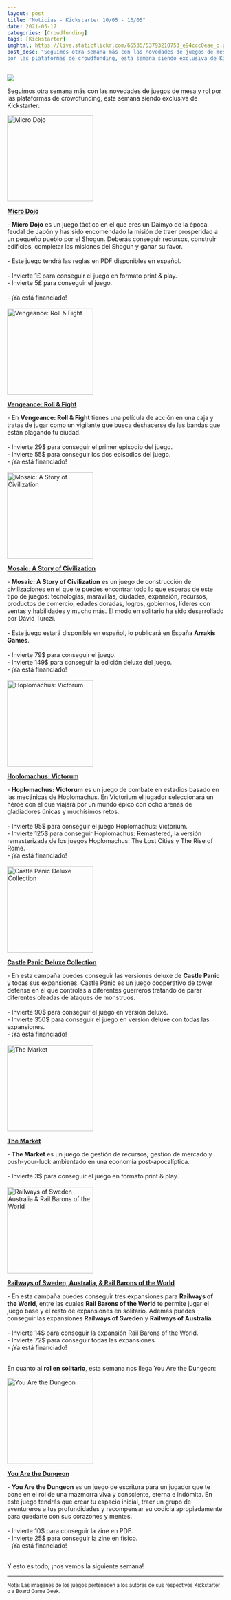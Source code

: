 ```yaml
---
layout: post
title: "Noticias - Kickstarter 10/05 - 16/05"
date: 2021-05-17
categories: [Crowdfunding]
tags: [Kickstarter]
imghtml: https://live.staticflickr.com/65535/53793210753_e94ccc0eae_o.png
post_desc: "Seguimos otra semana más con las novedades de juegos de mesa y rol
por las plataformas de crowdfunding, esta semana siendo exclusiva de Kickstarter"
---
```


![](https://live.staticflickr.com/65535/51184676883_636afa9292_b.jpg)

Seguimos otra semana más con las novedades de juegos de mesa y rol
por las plataformas de crowdfunding, esta semana siendo exclusiva de
Kickstarter:

<div class="row">
    <div class="col-md-3">
        <img width="200" height="200"
            src="https://cf.geekdo-images.com/atnX6m5d71RQjd10YJkbIA__imagepage/img/46yZkkygEi_fXPB2fHbapDj3dwU=/fit-in/900x600/filters:no_upscale():strip_icc()/pic6104581.png"
            class="img-thumbnail" alt="Micro Dojo">
    </div>
    <div class="col-md-9">
        <p>
            <a target="_blank" 
                href="https://www.kickstarter.com/projects/prometheus-gamelabs/micro-dojo?ref=mazmorreoensolitario">
            <strong>Micro Dojo</strong>
            </a>
        </p>
        - <strong>Micro Dojo</strong> es un juego táctico en el que eres un
        Daimyo de la época feudal de Japón y has sido encomendado la misión de
        traer prosperidad a un pequeño pueblo por el Shogun. Deberás conseguir
        recursos, construir edificios, completar las misiones del Shogun y
        ganar su favor.
        <br>
        <br>
	        - Este juego tendrá las reglas en PDF disponibles en español.
            <br>
            <br>
         - Invierte 1£ para conseguir el juego en formato print & play.<br>
         - Invierte 5£ para conseguir el juego.<br><br>
         - ¡Ya está financiado!
    </div>
</div>
<br>

<div class="row">
    <div class="col-md-3">
        <img width="200" height="200"
            src="https://cf.geekdo-images.com/y2aVItwMhQKyNGwHcCKXAw__imagepage/img/oAlrIz09n4ovMEQWpNlN1ZiCU0c=/fit-in/900x600/filters:no_upscale():strip_icc()/pic6093059.png"
            class="img-thumbnail" alt="Vengeance: Roll & Fight">
    </div>
    <div class="col-md-9">
        <p>
            <a target="_blank" 
                href="https://www.kickstarter.com/projects/mightyboards/vengeance-roll-and-fight?ref=mazmorreoensolitario">
            <strong>Vengeance: Roll & Fight</strong>
            </a>
        </p>
        - En <strong>Vengeance: Roll & Fight</strong> tienes una película de
        acción en una caja y tratas de jugar como un vigilante que busca
        deshacerse de las bandas que están plagando tu ciudad.
        <br>
        <br>
	         - Invierte 29$ para conseguir el primer episodio del juego.<br>
         - Invierte 55$ para conseguir los dos episodios del juego.<br>
         - ¡Ya está financiado!
    </div>
</div>
<br>

<div class="row">
    <div class="col-md-3">
        <img width="200" height="200"
            src="https://cf.geekdo-images.com/SAKzHYVbMnhbSgYXngoJxQ__imagepage/img/vEb0kcR2lZErYLJbXFSH6V0Ojrw=/fit-in/900x600/filters:no_upscale():strip_icc()/pic6109923.jpg"
            class="img-thumbnail" alt="Mosaic: A Story of Civilization">
    </div>
    <div class="col-md-9">
        <p>
            <a target="_blank" 
                href="https://www.kickstarter.com/projects/954412004/mosaic-a-story-of-civilization?ref=mazmorreoensolitario">
            <strong>Mosaic: A Story of Civilization</strong>
            </a>
        </p>
        - <strong>Mosaic: A Story of Civilization</strong> es un juego de
        construcción de civilizaciones en el que te puedes encontrar todo lo
        que esperas de este tipo de juegos: tecnologías, maravillas, ciudades,
        expansión, recursos, productos de comercio, edades doradas, logros,
        gobiernos, líderes con ventas y habilidades y mucho más.
        El modo en solitario ha sido desarrollado por Dávid Turczi.
        <br>
        <br>
	        - Este juego estará disponible en español, lo publicará en España
            <strong>Arrakis Games</strong>.
            <br>
            <br>
         - Invierte 79$ para conseguir el juego.<br>
         - Invierte 149$ para conseguir la edición deluxe del juego.<br>
         - ¡Ya está financiado!
    </div>
</div>
<br>

<div class="row">
    <div class="col-md-3">
        <img width="200" height="200"
            src="https://cf.geekdo-images.com/uxOk35gXMAAsnElL7Bix-g__imagepage/img/_FTXrOaWHUdBPx5NedKgYfsf-3U=/fit-in/900x600/filters:no_upscale():strip_icc()/pic5521960.jpg"
            class="img-thumbnail" alt="Hoplomachus: Victorum">
    </div>
    <div class="col-md-9">
        <p>
            <a target="_blank" 
                href="https://www.kickstarter.com/projects/chiptheorygames/hoplomachus-victorum?ref=mazmorreoensolitario">
            <strong>Hoplomachus: Victorum</strong>
            </a>
        </p>
        - <strong>Hoplomachus: Victorum</strong> es un juego de combate en
        estadios basado en las mecánicas de Hoplomachus. En Victorium el
        jugador seleccionará un héroe con el que viajará por un mundo épico con
        ocho arenas de gladiadores únicas y muchísimos retos.
        <br>
        <br>
	         - Invierte 95$ para conseguir el juego Hoplomachus: Victorium.<br>
         - Invierte 125$ para conseguir Hoplomachus: Remastered, la versión
           remasterizada de los juegos Hoplomachus: The Lost Cities y The Rise
           of Rome.<br>
         - ¡Ya está financiado!
    </div>
</div>
<br>

<div class="row">
    <div class="col-md-3">
        <img width="200" height="200"
            src="https://cf.geekdo-images.com/RQ-qsn6ARqROI39TQ-moiQ__imagepage/img/rUu9x47MlaRkU5txaglO8eWud1U=/fit-in/900x600/filters:no_upscale():strip_icc()/pic6139727.jpg"
            class="img-thumbnail" alt="Castle Panic Deluxe Collection">
    </div>
    <div class="col-md-9">
        <p>
            <a target="_blank" 
                href="https://www.kickstarter.com/projects/fsd/castle-panic-deluxe-collection?ref=mazmorreoensolitario">
            <strong>Castle Panic Deluxe Collection</strong>
            </a>
        </p>
        - En esta campaña puedes conseguir las versiones deluxe de
        <strong>Castle Panic</strong> y todas sus expansiones. Castle Panic es
        un juego cooperativo de tower defense en el que controlas a diferentes
        guerreros tratando de parar diferentes oleadas de ataques de monstruos.
        <br>
        <br>
        - Invierte 90$ para conseguir el juego en versión deluxe.<br>
         - Invierte 350$ para conseguir el juego en versión deluxe con todas
           las expansiones.<br>
         - ¡Ya está financiado!
    </div>
</div>
<br>

<div class="row">
    <div class="col-md-3">
        <img width="200" height="200"
            src="https://ksr-ugc.imgix.net/assets/033/210/379/dcc521016bd1cd5f1a9b6fc275bf2427_original.png?ixlib=rb-4.0.2&crop=faces&w=352&h=198&fit=crop&v=1618960468&auto=format&frame=1&q=92&s=fbac6632f47a2e386b3ccabc673ea09e"
            class="img-thumbnail" alt="The Market">
    </div>
    <div class="col-md-9">
        <p>
            <a target="_blank" 
                href="https://www.kickstarter.com/projects/gwesleycone/the-market-a-pocket-game?ref=mazmorreoensolitario">
            <strong>The Market</strong>
            </a>
        </p>
        - <strong>The Market</strong> es un juego de gestión de recursos,
        gestión de mercado y push-your-luck ambientado en una economía
        post-apocalíptica. 
        <br>
        <br>
	         - Invierte 3$ para conseguir el juego en formato print & play.<br>
    </div>
</div>
<br>

<div class="row">
    <div class="col-md-3">
        <img width="200" height="200"
            src="https://cf.geekdo-images.com/U_xNyiAq3wAClpN4eif3Kw__imagepage/img/BGDPtYkMVaXdOpyL-suU0gIwTQo=/fit-in/900x600/filters:no_upscale():strip_icc()/pic6153505.png"
            class="img-thumbnail" alt="Railways of Sweden Australia & Rail Barons of the World">
    </div>
    <div class="col-md-9">
        <p>
            <a target="_blank" 
                href="https://www.kickstarter.com/projects/eaglegryphon/railways-of-sweden-australia-and-rail-barons-of-the-world?ref=mazmorreoensolitario">
            <strong>Railways of Sweden, Australia, & Rail Barons of the World</strong>
            </a>
        </p>
        - En esta campaña puedes conseguir tres expansiones para
        <strong>Railways of the World</strong>, entre las cuales <strong>Rail
        Barons of the World</strong> te permite jugar el juego base y el resto
        de expansiones en solitario. Además puedes conseguir las expansiones
        <strong>Railways of Sweden</strong> y <strong>Railways of
        Australia</strong>.
        <br>
        <br>
	         - Invierte 14$ para conseguir la expansión Rail Barons of the World.<br>
         - Invierte 72$ para conseguir todas las expansiones.<br>
         - ¡Ya está financiado!
    </div>
</div>
<br>

En cuanto al <strong>rol en solitario</strong>, esta semana nos llega You Are
the Dungeon:

<div class="row">
    <div class="col-md-3">
        <img width="200" height="200"
            src="https://dtrpg-public-files.s3.us-east-2.amazonaws.com/images/4709/340140.jpg"
            class="img-thumbnail" alt="You Are the Dungeon">
    </div>
    <div class="col-md-9">
        <p>
            <a target="_blank" 
                href="https://www.kickstarter.com/projects/sandandsteam/you-are-the-dungeon-diary-of-despair?ref=mazmorreoensolitario">
            <strong>You Are the Dungeon</strong>
            </a>
        </p>
        - <strong>You Are the Dungeon</strong> es un juego de escritura para un
        jugador que te pone en el rol de una mazmorra viva y consciente, eterna
        e indómita. En este juego tendrás que crear tu espacio inicial, traer
        un grupo de aventureros a tus profundidades y recompensar su codicia
        apropiadamente para quedarte con sus corazones y mentes.
        <br>
        <br>
	         - Invierte 10$ para conseguir la zine en PDF.<br>
         - Invierte 25$ para conseguir la zine en físico.<br>
         - ¡Ya está financiado!
    </div>
</div>
<br>


Y esto es todo, ¡nos vemos la siguiente semana!

<hr>

<small>Nota: Las imágenes de los juegos pertenecen a los autores de sus
respectivos Kickstarter o a Board Game Geek.</small>

